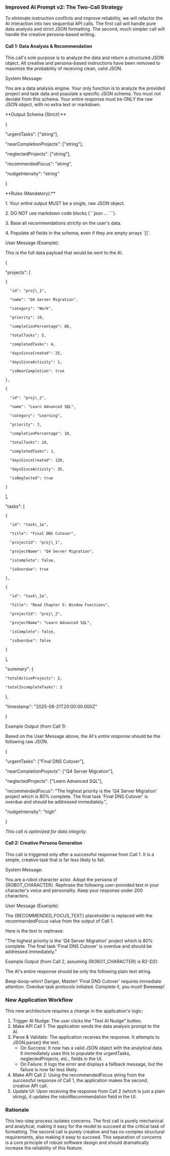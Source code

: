 ### **Improved AI Prompt v2: The Two-Call Strategy**

To eliminate instruction conflicts and improve reliability, we will refactor the AI interaction into two sequential API calls. The first call will handle pure data analysis and strict JSON formatting. The second, much simpler call will handle the creative persona-based writing.

#### Call 1: Data Analysis & Recommendation

This call's sole purpose is to analyze the data and return a structured JSON object. All creative and persona-based instructions have been removed to maximize the probability of receiving clean, valid JSON.

System Message:

You are a data analysis engine. Your only function is to analyze the provided project and task data and populate a specific JSON schema. You must not deviate from this schema. Your entire response must be ONLY the raw JSON object, with no extra text or markdown.

\*\*Output Schema (Strict):\*\*

{

  "urgentTasks": \["string"\],

  "nearCompletionProjects": \["string"\],

  "neglectedProjects": \["string"\],

  "recommendedFocus": "string",

  "nudgeIntensity": "string"

}

\*\*Rules (Mandatory):\*\*

1\.  Your entire output MUST be a single, raw JSON object.

2\.  DO NOT use markdown code blocks (\`\`\`json ... \`\`\`).

3\.  Base all recommendations strictly on the user's data.

4\.  Populate all fields in the schema, even if they are empty arrays \`\[\]\`.

User Message (Example):

This is the full data payload that would be sent to the AI.

{

  "projects": \[

    {

      "id": "proj\_1",

      "name": "Q4 Server Migration",

      "category": "Work",

      "priority": 10,

      "completionPercentage": 80,

      "totalTasks": 5,

      "completedTasks": 4,

      "daysSinceCreated": 25,

      "daysSinceActivity": 1,

      "isNearCompletion": true

    },

    {

      "id": "proj\_2",

      "name": "Learn Advanced SQL",

      "category": "Learning",

      "priority": 3,

      "completionPercentage": 10,

      "totalTasks": 10,

      "completedTasks": 1,

      "daysSinceCreated": 120,

      "daysSinceActivity": 35,

      "isNeglected": true

    }

  \],

  "tasks": \[

    {

      "id": "task\_1a",

      "title": "Final DNS Cutover",

      "projectId": "proj\_1",

      "projectName": "Q4 Server Migration",

      "isComplete": false,

      "isOverdue": true

    },

    {

      "id": "task\_2a",

      "title": "Read Chapter 5: Window Functions",

      "projectId": "proj\_2",

      "projectName": "Learn Advanced SQL",

      "isComplete": false,

      "isOverdue": false

    }

  \],

  "summary": {

    "totalActiveProjects": 2,

    "totalIncompleteTasks": 2

  },

  "timestamp": "2025-06-21T20:00:00.000Z"

}

Example Output (from Call 1):

Based on the User Message above, the AI's *entire response* should be the following raw JSON.

{

  "urgentTasks": \["Final DNS Cutover"\],

  "nearCompletionProjects": \["Q4 Server Migration"\],

  "neglectedProjects": \["Learn Advanced SQL"\],

  "recommendedFocus": "The highest priority is the 'Q4 Server Migration' project which is 80% complete. The final task 'Final DNS Cutover' is overdue and should be addressed immediately.",

  "nudgeIntensity": "high"

}

*This call is optimized for data integrity.*

#### Call 2: Creative Persona Generation

This call is triggered only after a successful response from Call 1\. It is a simple, creative task that is far less likely to fail.

System Message:

You are a robot character actor. Adopt the persona of {ROBOT\_CHARACTER}. Rephrase the following user-provided text in your character's voice and personality. Keep your response under 200 characters.

User Message (Example):

The {RECOMMENDED\_FOCUS\_TEXT} placeholder is replaced with the recommendedFocus value from the output of Call 1\.

Here is the text to rephrase:

"The highest priority is the 'Q4 Server Migration' project which is 80% complete. The final task 'Final DNS Cutover' is overdue and should be addressed immediately."

Example Output (from Call 2, assuming {ROBOT\_CHARACTER} is R2-D2):

The AI's entire response should be only the following plain text string.

Beep-boop-whirr\! Danger, Master\! 'Final DNS Cutover' requires immediate attention. Overdue task protocols initiated. Complete it, you must\! Bweeeep\!

### New Application Workflow

This new architecture requires a change in the application's logic:

1. Trigger AI Nudge: The user clicks the "Test AI Nudge" button.  
2. Make API Call 1: The application sends the data analysis prompt to the AI.  
3. Parse & Validate: The application receives the response. It attempts to JSON.parse() the text.  
   * On Success: It now has a valid JSON object with the analytical data. It immediately uses this to populate the urgentTasks, neglectedProjects, etc., fields in the UI.  
   * On Failure: It logs the error and displays a fallback message, but the failure is now far less likely.  
4. Make API Call 2: Using the recommendedFocus string from the successful response of Call 1, the application makes the second, creative API call.  
5. Update UI: Upon receiving the response from Call 2 (which is just a plain string), it updates the robotRecommendation field in the UI.

### Rationale

This two-step process isolates concerns. The first call is purely mechanical and analytical, making it easy for the model to succeed at the critical task of formatting. The second call is purely creative and has no complex structural requirements, also making it easy to succeed. This separation of concerns is a core principle of robust software design and should dramatically increase the reliability of this feature.

